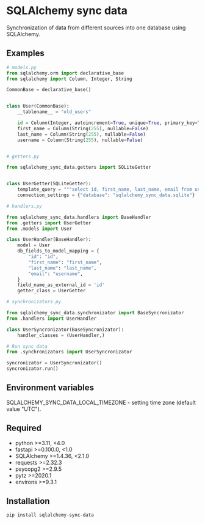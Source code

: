 # SQLAlchemy sync data

Synchronization of data from different sources into one database using SQLAlchemy.

## Examples

```python
# models.py
from sqlalchemy.orm import declarative_base
from sqlalchemy import Column, Integer, String

CommonBase = declarative_base()


class User(CommonBase):
    __tablename__ = "old_users"

    id = Column(Integer, autoincrement=True, unique=True, primary_key=True, nullable=False)
    first_name = Column(String(255), nullable=False)
    last_name = Column(String(255), nullable=False)
    username = Column(String(255), nullable=False)


# getters.py

from sqlalchemy_sync_data.getters import SQLiteGetter


class UserGetter(SQLiteGetter):
    template_query = """select id, first_name, last_name, email from users"""
    connection_settings = {"database": "sqlalchemy_sync_data.sqlite"}

# handlers.py

from sqlalchemy_sync_data.handlers import BaseHandler
from .getters import UserGetter
from .models import User

class UserHandler(BaseHandler):
    model = User
    db_fields_to_model_mapping = {
        "id": "id",
        "first_name": "first_name",
        "last_name": "last_name",
        "email": "username",
    }
    field_name_as_external_id = 'id'
    getter_class = UserGetter

# synchronizators.py

from sqlalchemy_sync_data.synchronizator import BaseSyncronizator
from .handlers import UserHandler

class UserSyncronizator(BaseSyncronizator):
    handler_classes = (UserHandler,)

# Run sync data
from .synchronizators import UserSyncronizator

syncronizator = UserSyncronizator()
syncronizator.run()
```

## Environment variables

SQLALCHEMY_SYNC_DATA_LOCAL_TIMEZONE - setting time zone (default value "UTC").

## Required

- python >=3.11, <4.0
- fastapi >=0.100.0, <1.0
- SQLAlchemy >=1.4.36, <2.1.0
- requests >=2.32.3
- psycopg2 >=2.9.5
- pytz >=2020.1
- environs >=9.3.1

## Installation
```pip install sqlalchemy-sync-data```
